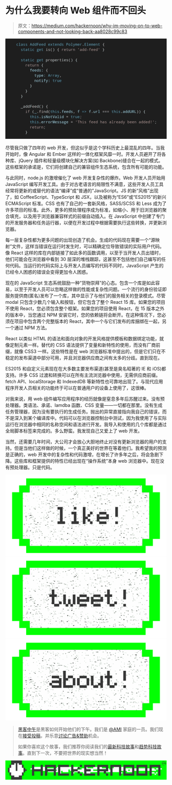 # 为什么我要转向 Web 组件而不回头

> 原文：<https://medium.com/hackernoon/why-im-moving-on-to-web-components-and-not-looking-back-aa8028c99c83>

![](img/55d1f894d7478580265f0eca862ddf1e.png)

尽管我只做了四年的 web 开发，但这似乎是这个学科历史上最混乱的四年。当我开始时，像 Angular 和 Ember 这样的一体化框架风靡一时。开发人员避开了将各种库、jQuery 插件和轻量级模块化解决方案(如 Backbone)缝合在一起的模式。这些框架的承诺是，它们将创建自己的兼容组件生态系统，包含所有可能的功能。

与此同时，node.js 的激增催化了 web 开发复杂性的爆炸。Web 开发人员开始用 JavaScript 编写开发工具。由于对古老语言的局限性不满意，这些开发人员工具经常将更新的或替代的语法“编译”成“普通的”JavaScript。JS 的新“风格”出现了，如 CoffeeScript、TypeScript 和 JSX，以及被称为“ES6”或“ES2015”的新兴 ECMAScript 标准。CSS 也有了自己的一套新风格，SASS/SCSS 和 Less 成为了许多项目的标准。此外，更多的预处理程序成为标准，如缩小、用于旧浏览器的聚合填充，以及用于浏览器兼容样式的前缀自动插入。在 JavaScript 中创建了专门的开发服务器和任务运行器，以便在开发过程中根据需要执行这些转换，并更新浏览器。

每一层复杂性都为更多问题的出现创造了机会。生成的代码现在需要一个“源映射”文件，这样当错误在运行时发生时，可以精确定位导致错误的实际用户代码。像 React 这样的库在内部链接了如此多的函数调用，以至于当开发人员出错时，他们可能会在浏览器中看到 30 层深的堆栈跟踪，这甚至不包括他们自己编写的任何代码。当运行的代码实际上与开发人员编写的代码不同时，JavaScript 产生的已经令人困惑的错误会变得更加令人困惑。

现在的 JavaScript 生态系统鼓励一种“货物崇拜”的心态。包含一个库是如此容易，以至于开发人员可以忽略这样做的性能或复杂性问题。一个流行的身份验证即服务提供商(匿名)发布了一个库，其中显示了与他们的服务相关的登录模式。尽管 modal 只包含少数几个输入和按钮，但它包含了整个 React 15 库。如果您的项目不使用 React，您必须包含整个框架。如果您的项目使用 React，在 15 版本之外的版本中，当您通过 NPM 安装它时，您的依赖链将会断开。在这种情况下，您必须在项目中包含两个完整版本的 React，其中一个与它们发布的库捆绑在一起，另一个通过 NPM 方法。

React 以类似 HTML 的语法和面向对象的开发风格提供模板和数据绑定功能，就像定制元素一样。替代的 CSS 语法提供了变量和新特性的使用，而没有厂商前缀，就像 CSS3 一样。这些特性是在 web 浏览器标准中提出的，但是它们只在不稳定的发布渠道中部分可用，并且浏览器供应商之间有太多的分歧。直到现在。

ES2015 和自定义元素现在在大多数主要发布渠道(甚至是臭名昭著的 IE 和 iOS)都支持。许多 CSS 过渡和转换可以在所有主流浏览器中使用，无需供应商前缀。fetch API、localStorage 和 IndexedDB 等新特性也可靠地出现了。与现代应用程序开发人员相关的功能终于可以在普通用户的设备上使用了，这很棒。

对我来说，用 web 组件编写应用程序的经历就像是窒息多年后苏醒过来。没有预处理器。类语法、承诺、lamdba 函数、CSS 变量——一切都在那里。没有生成任务管理器，因为没有要执行的生成任务。抛出的异常直接指向我自己的错误，而不是深入到某个编译库中。代码可以在浏览器控制台中测试，因为我使用了与实际运行在浏览器中相同的名称空间和语法进行开发。我导入和使用的几个库都是通过全局脚本标签来完成的。多么野蛮。我发现自己又爱上了 web 开发。

当然，还需要几年时间，大公司才会放心大胆地终止对没有更新浏览器的用户的支持。但是当他们这样做的时候，一个真正美好的世界在等着他们。我希望我的预测是正确的，web 开发中的复杂性和代码激增，在增长了许多年之后，将会急剧下降。这些库和框架提供的特性已经出现在“操作系统”本身 web 浏览器中。现在没有预处理器。只是代码。

[![](img/50ef4044ecd4e250b5d50f368b775d38.png)](http://bit.ly/HackernoonFB)[![](img/979d9a46439d5aebbdcdca574e21dc81.png)](https://goo.gl/k7XYbx)[![](img/2930ba6bd2c12218fdbbf7e02c8746ff.png)](https://goo.gl/4ofytp)

> [黑客中午](http://bit.ly/Hackernoon)是黑客如何开始他们的下午。我们是 [@AMI](http://bit.ly/atAMIatAMI) 家庭的一员。我们现在[接受投稿](http://bit.ly/hackernoonsubmission)，并乐意[讨论广告&赞助](mailto:partners@amipublications.com)机会。
> 
> 如果你喜欢这个故事，我们推荐你阅读我们的[最新科技故事](http://bit.ly/hackernoonlatestt)和[趋势科技故事](https://hackernoon.com/trending)。直到下一次，不要把世界的现实想当然！

![](img/be0ca55ba73a573dce11effb2ee80d56.png)